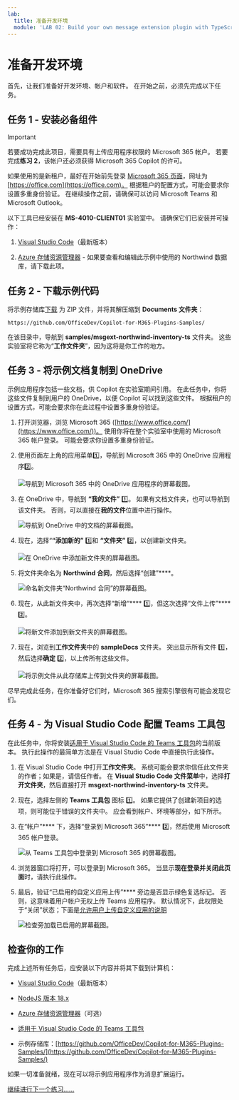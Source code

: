 ```yaml
---
lab:
  title: 准备开发环境
  module: 'LAB 02: Build your own message extension plugin with TypeScript (TS) for Microsoft 365 Copilot'
---
```


# 准备开发环境

首先，让我们准备好开发环境、帐户和软件。 在开始之前，必须先完成以下任务。

## 任务 1 - 安装必备组件

> [!IMPORTANT]
> 若要成功完成此项目，需要具有上传应用程序权限的 Microsoft 365 帐户。 若要完成**练习 2**，该帐户还必须获得 Microsoft 365 Copilot 的许可。

如果使用的是新租户，最好在开始前先登录 [Microsoft 365 页面](https://office.com)，网址为 [https://office.com](https://office.com)。 根据租户的配置方式，可能会要求你设置多重身份验证。 在继续操作之前，请确保可以访问 Microsoft Teams 和 Microsoft Outlook。

以下工具已经安装在 **MS-4010-CLIENT01** 实验室中。 请确保它们已安装并可操作：

1. [Visual Studio Code](https://code.visualstudio.com/)（最新版本）

1. [Azure 存储资源管理器](https://azure.microsoft.com/products/storage/storage-explorer/) - 如果要查看和编辑此示例中使用的 Northwind 数据库，请下载此项。

<!--## Task 2 - Install nvm-windows

You'll use this tool to install Node.js and optionally switch Node versions as needed for your projects.

1. In a web browser, navigate to [https://github.com/coreybutler/nvm-windows/releases](https://github.com/coreybutler/nvm-windows/releases).
2. Locate the latest release version and select the **nvm-setup.zip** file to download.  The file will be downloaded to your machine.
3. Open the file folder and **extract** the contents of the zip folder to a folder on your machine.
4. From the new folder, select **nvm-setup.exe** to open the setup file.
5. Follow the prompts in the installer to install the tool using the default options.
6. Nvm for Windows will be installed on your machine.

## Task 3 - Install Node.js

Install Node.js version 18.18.2, which is compatible with all of the solutions in this course.

1. Open the **Command Prompt** application.
2. Enter the command `nvm install 18.18` to install Node.js.
3. The nvm output should confirm that installation is complete.
4. Run the command `nvm use 18.18` to use this version of Node.js.
5. Run the command `node -v` to confirm that you have version 18.18.2 installed.

You have now installed and configured Node.js version 18.18.2-->

## 任务 2 - 下载示例代码

将示例存储库[下载](https://github.com/OfficeDev/Copilot-for-M365-Plugins-Samples/) 为 ZIP 文件，并将其解压缩到 **Documents 文件夹**：

```text
https://github.com/OfficeDev/Copilot-for-M365-Plugins-Samples/
```

在该目录中，导航到 **samples/msgext-northwind-inventory-ts** 文件夹。 这些实验室将它称为“**工作文件夹**”，因为这将是你工作的地方。

## 任务 3 - 将示例文档复制到 OneDrive

示例应用程序包括一些文档，供 Copilot 在实验室期间引用。 在此任务中，你将这些文件复制到用户的 OneDrive，以便 Copilot 可以找到这些文件。 根据租户的设置方式，可能会要求你在此过程中设置多重身份验证。

1. 打开浏览器，浏览 Microsoft 365 ([https://www.office.com/](https://www.office.com/))。 使用你将在整个实验室中使用的 Microsoft 365 帐户登录。 可能会要求你设置多重身份验证。

1. 使用页面左上角的应用菜单1️⃣，导航到 Microsoft 365 中的 OneDrive 应用程序2️⃣。

    ![导航到 Microsoft 365 中的 OneDrive 应用程序的屏幕截图。](../media/1-02-copy-sample-files-01.png)

1. 在 OneDrive 中，导航到 **“我的文件”** 1️⃣。 如果有文档文件夹，也可以导航到该文件夹。 否则，可以直接在**我的文件**位置中进行操作。

    ![导航到 OneDrive 中的文档的屏幕截图。](../media/1-02-copy-sample-files-02.png)

1. 现在，选择“**“添加新的”** 1️⃣和 **“文件夹”** 2️⃣，以创建新文件夹。

    ![在 OneDrive 中添加新文件夹的屏幕截图。](../media/1-02-copy-sample-files-03.png)

1. 将文件夹命名为 **Northwind 合同**，然后选择“创建”****。

    ![命名新文件夹“Northwind 合同”的屏幕截图。](../media/1-02-copy-sample-files-03-b.png)

1. 现在，从此新文件夹中，再次选择“新增“**** 1️⃣，但这次选择“文件上传”**** 2️⃣。

    ![将新文件添加到新文件夹的屏幕截图。](../media/1-02-copy-sample-files-04.png)

1. 现在，浏览到**工作文件夹**中的 **sampleDocs** 文件夹。 突出显示所有文件 1️⃣，然后选择**确定** 2️⃣，以上传所有这些文件。

    ![将示例文件从此存储库上传到文件夹的屏幕截图。](../media/1-02-copy-sample-files-05.png)

尽早完成此任务，在你准备好它们时，Microsoft 365 搜索引擎很有可能会发现它们。

## 任务 4 - 为 Visual Studio Code 配置 Teams 工具包

在此任务中，你将安装[适用于 Visual Studio Code 的 Teams 工具包](https://learn.microsoft.com/microsoftteams/platform/toolkit/teams-toolkit-fundamentals?pivots=visual-studio-code-v5)的当前版本。 执行此操作的最简单方法是在 Visual Studio Code 中直接执行此操作。

1. 在 Visual Studio Code 中打开**工作文件夹**。 系统可能会要求你信任此文件夹的作者；如果是，请信任作者。 在 **Visual Studio Code 文件菜单**中，选择**打开文件夹**，然后直接打开 **msgext-northwind-inventory-ts** 文件夹。

1. 现在，选择左侧的 **Teams 工具包** 图标 1️⃣。 如果它提供了创建新项目的选项，则可能位于错误的文件夹中。  应会看到帐户、环境等部分，如下所示。

1. 在“帐户”**** 下，选择“登录到 Microsoft 365”**** 2️⃣，然后使用 Microsoft 365 帐户登录。

    ![从 Teams 工具包中登录到 Microsoft 365 的屏幕截图。](../media/1-04-setup-teams-toolkit-01.png)

1. 浏览器窗口将打开，可以登录到 Microsoft 365。 当显示**现在登录并关闭此页面**时，请执行此操作。

1. 最后，验证“已启用的自定义应用上传”**** 旁边是否显示绿色复选标记。 否则，这意味着用户帐户无权上传 Teams 应用程序。 默认情况下，此权限处于“关闭”状态；下面是[允许用户上传自定义应用的说明](https://learn.microsoft.com/microsoftteams/teams-custom-app-policies-and-settings#allow-users-to-upload-custom-apps)

    ![检查旁加载已启用的屏幕截图。](../media/1-04-setup-teams-toolkit-03.png)

## 检查你的工作

完成上述所有任务后，应安装以下内容并将其下载到计算机：

- [Visual Studio Code](https://code.visualstudio.com/)（最新版本）

- [NodeJS 版本 18.x](https://nodejs.org/download/release/v18.18.2/)

- [Azure 存储资源管理器](https://azure.microsoft.com/products/storage/storage-explorer/)（可选）

- [适用于 Visual Studio Code 的 Teams 工具包](https://learn.microsoft.com/microsoftteams/platform/toolkit/teams-toolkit-fundamentals?pivots=visual-studio-code-v5)

- 示例存储库：[https://github.com/OfficeDev/Copilot-for-M365-Plugins-Samples/](https://github.com/OfficeDev/Copilot-for-M365-Plugins-Samples/)

如果一切准备就绪，现在可以将示例应用程序作为消息扩展运行。 

[继续进行下一个练习......](./3-exercise-1-run-message-extension.md)
